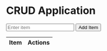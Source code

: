 <!DOCTYPE html>
<html lang="en">
<head>
    <meta charset="UTF-8">
    <meta name="viewport" content="width=device-width, initial-scale=1.0">
    <title>CRUD Application</title>
</head>
<body>
    <h1>CRUD Application</h1>
    <form id="itemForm">
        <input type="text" id="itemInput" placeholder="Enter item" required>
        <button type="submit">Add Item</button>
    </form>
    <table id="itemTable">
        <thead>
            <tr>
                <th>Item</th>
                <th>Actions</th>
            </tr>
        </thead>
        <tbody>
        </tbody>
    </table>
    <script src="app.js"></script>
</body>
</html>
